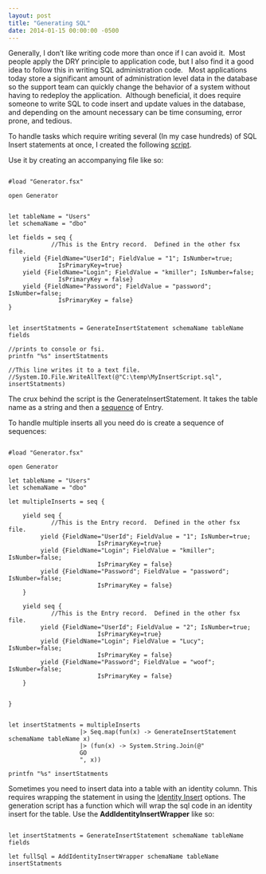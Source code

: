 ```yaml
---
layout: post
title: "Generating SQL"
date: 2014-01-15 00:00:00 -0500
---
```

Generally, I don’t like writing code more than once if I can avoid it.  Most people apply the DRY principle to application code, but I also find it a good idea to follow this in writing SQL administration code.   Most applications today store a significant amount of administration level data in the database so the support team can quickly change the behavior of a system without having to redeploy the application.  Although beneficial, it does require someone to write SQL to code insert and update values in the database, and depending on the amount necessary can be time consuming, error prone, and tedious.

To handle tasks which require writing several (In my case hundreds) of SQL Insert statements at once, I created the following <a title="Sql Generator fsx file" href="https://github.com/kemiller2002/StructuredSight/blob/master/SqlGeneration/Generator.fsx" target="_blank">script</a>.

Use it by creating an accompanying file like so:

```

#load "Generator.fsx"

open Generator


let tableName = "Users"
let schemaName = "dbo"

let fields = seq {
            //This is the Entry record.  Defined in the other fsx file.
    yield {FieldName="UserId"; FieldValue = "1"; IsNumber=true;
              IsPrimaryKey=true}
    yield {FieldName="Login"; FieldValue = "kmiller"; IsNumber=false;
              IsPrimaryKey = false}
    yield {FieldName="Password"; FieldValue = "password"; IsNumber=false;
              IsPrimaryKey = false}
}


let insertStatments = GenerateInsertStatement schemaName tableName fields

//prints to console or fsi.
printfn "%s" insertStatments

//This line writes it to a text file.
//System.IO.File.WriteAllText(@"C:\temp\MyInsertScript.sql", insertStatments)

```

The crux behind the script is the GenerateInsertStatement. It takes the table name as a string and then a <a href="http://msdn.microsoft.com/en-us/library/dd233209.aspx">sequence</a> of Entry.

To handle multiple inserts all you need do is create a sequence of sequences:

```

#load "Generator.fsx"

open Generator

let tableName = "Users"
let schemaName = "dbo"

let multipleInserts = seq {

    yield seq {
            //This is the Entry record.  Defined in the other fsx file.
         yield {FieldName="UserId"; FieldValue = "1"; IsNumber=true;
                         IsPrimaryKey=true}
         yield {FieldName="Login"; FieldValue = "kmiller"; IsNumber=false;
                         IsPrimaryKey = false}
         yield {FieldName="Password"; FieldValue = "password"; IsNumber=false;
                         IsPrimaryKey = false}
    }

    yield seq {
            //This is the Entry record.  Defined in the other fsx file.
         yield {FieldName="UserId"; FieldValue = "2"; IsNumber=true;
                         IsPrimaryKey=true}
         yield {FieldName="Login"; FieldValue = "Lucy"; IsNumber=false;
                         IsPrimaryKey = false}
         yield {FieldName="Password"; FieldValue = "woof"; IsNumber=false;
                         IsPrimaryKey = false}
    }


}


let insertStatments = multipleInserts
                    |> Seq.map(fun(x) -> GenerateInsertStatement schemaName tableName x)
                    |> (fun(x) -> System.String.Join(@"
                    GO
                    ", x))

printfn "%s" insertStatments
```

Sometimes you need to insert data into a table with an identity column. This requires wrapping the statement in using the <a href="http://msdn.microsoft.com/en-us/library/ms188059.aspx" title="Identity Insert" target="_blank">Identity Insert</a> options. The generation script has a function which will wrap the sql code in an identity insert for the table. Use the <strong>AddIdentityInsertWrapper</strong> like so:

```

let insertStatments = GenerateInsertStatement schemaName tableName fields

let fullSql = AddIdentityInsertWrapper schemaName tableName insertStatments

```